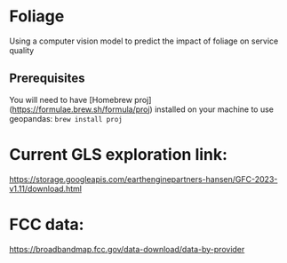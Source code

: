 # Foliage
Using a computer vision model to predict the impact of foliage on service quality

## Prerequisites
You will need to have [Homebrew proj] (https://formulae.brew.sh/formula/proj) installed on your machine to use geopandas:
`brew install proj`



# Current GLS exploration link:
https://storage.googleapis.com/earthenginepartners-hansen/GFC-2023-v1.11/download.html


# FCC data:
https://broadbandmap.fcc.gov/data-download/data-by-provider
